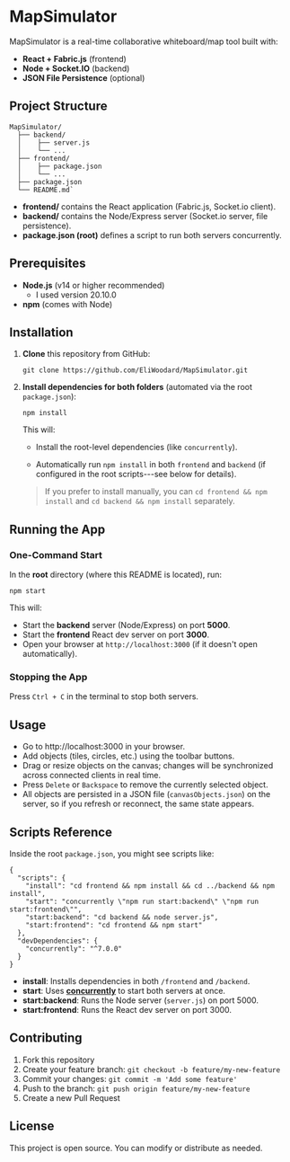 MapSimulator
============

MapSimulator is a real-time collaborative whiteboard/map tool built with:

-   **React + Fabric.js** (frontend)
-   **Node + Socket.IO** (backend)
-   **JSON File Persistence** (optional)

Project Structure
-----------------

```
MapSimulator/
  ├── backend/
  │    ├── server.js
  │    └── ...
  ├── frontend/
  │    ├── package.json
  │    └── ...
  ├── package.json
  └── README.md`
  ```

-   **frontend/** contains the React application (Fabric.js, Socket.io client).
-   **backend/** contains the Node/Express server (Socket.io server, file persistence).
-   **package.json (root)** defines a script to run both servers concurrently.

Prerequisites
-------------

-   **Node.js** (v14 or higher recommended)
    - I used version 20.10.0
-   **npm** (comes with Node)

Installation
------------

1.  **Clone** this repository from GitHub:

    `git clone https://github.com/EliWoodard/MapSimulator.git`

2.  **Install dependencies for both folders** (automated via the root `package.json`):

    `npm install`

    This will:

    -   Install the root-level dependencies (like `concurrently`).

    -   Automatically run `npm install` in both `frontend` and `backend` (if configured in the root scripts---see below for details).

    > If you prefer to install manually, you can `cd frontend && npm install` and `cd backend && npm install` separately.

Running the App
---------------

### One-Command Start

In the **root** directory (where this README is located), run:

`npm start`

This will:

-   Start the **backend** server (Node/Express) on port **5000**.
-   Start the **frontend** React dev server on port **3000**.
-   Open your browser at `http://localhost:3000` (if it doesn't open automatically).

### Stopping the App

Press `Ctrl + C` in the terminal to stop both servers.

Usage
-----

-   Go to http://localhost:3000 in your browser.
-   Add objects (tiles, circles, etc.) using the toolbar buttons.
-   Drag or resize objects on the canvas; changes will be synchronized across connected clients in real time.
-   Press `Delete` or `Backspace` to remove the currently selected object.
-   All objects are persisted in a JSON file (`canvasObjects.json`) on the server, so if you refresh or reconnect, the same state appears.

Scripts Reference
-----------------

Inside the root `package.json`, you might see scripts like:
```
{
  "scripts": {
    "install": "cd frontend && npm install && cd ../backend && npm install",
    "start": "concurrently \"npm run start:backend\" \"npm run start:frontend\"",
    "start:backend": "cd backend && node server.js",
    "start:frontend": "cd frontend && npm start"
  },
  "devDependencies": {
    "concurrently": "^7.0.0"
  }
}
```
-   **install**: Installs dependencies in both `/frontend` and `/backend`.
-   **start**: Uses [**concurrently**](https://www.npmjs.com/package/concurrently) to start both servers at once.
-   **start:backend**: Runs the Node server (`server.js`) on port 5000.
-   **start:frontend**: Runs the React dev server on port 3000.

Contributing
------------

1.  Fork this repository
2.  Create your feature branch: `git checkout -b feature/my-new-feature`
3.  Commit your changes: `git commit -m 'Add some feature'`
4.  Push to the branch: `git push origin feature/my-new-feature`
5.  Create a new Pull Request

License
-------

This project is open source. You can modify or distribute as needed.